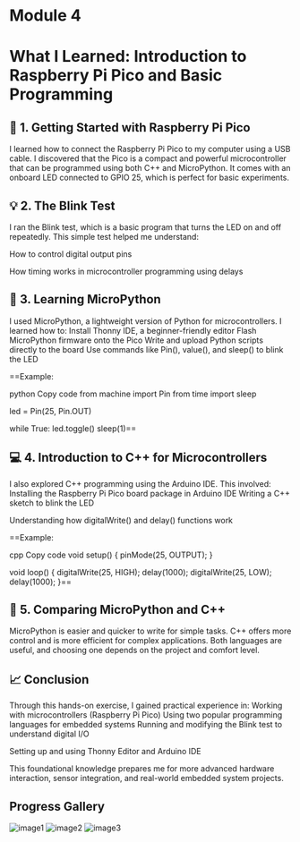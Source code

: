 # Module 4
# What I Learned: Introduction to Raspberry Pi Pico and Basic Programming
## 🔌 1. Getting Started with Raspberry Pi Pico
I learned how to connect the Raspberry Pi Pico to my computer using a USB cable. I discovered that the Pico is a compact and powerful microcontroller that can be programmed using both C++ and MicroPython. It comes with an onboard LED connected to GPIO 25, which is perfect for basic experiments.

## 💡 2. The Blink Test
I ran the Blink test, which is a basic program that turns the LED on and off repeatedly. This simple test helped me understand:

How to control digital output pins

How timing works in microcontroller programming using delays

## 🐍 3. Learning MicroPython
I used MicroPython, a lightweight version of Python for microcontrollers. I learned how to:
Install Thonny IDE, a beginner-friendly editor
Flash MicroPython firmware onto the Pico
Write and upload Python scripts directly to the board
Use commands like Pin(), value(), and sleep() to blink the LED

==Example:

python
Copy code
from machine import Pin
from time import sleep

led = Pin(25, Pin.OUT)

while True:
    led.toggle()
    sleep(1)==
## 💻 4. Introduction to C++ for Microcontrollers
I also explored C++ programming using the Arduino IDE. This involved:
Installing the Raspberry Pi Pico board package in Arduino IDE
Writing a C++ sketch to blink the LED

Understanding how digitalWrite() and delay() functions work

==Example:

cpp
Copy code
void setup() {
  pinMode(25, OUTPUT);
}

void loop() {
  digitalWrite(25, HIGH);
  delay(1000);
  digitalWrite(25, LOW);
  delay(1000);
}==                          
## 🔄 5. Comparing MicroPython and C++
MicroPython is easier and quicker to write for simple tasks.
C++ offers more control and is more efficient for complex applications.
Both languages are useful, and choosing one depends on the project and comfort level.

## 📈 Conclusion
Through this hands-on exercise, I gained practical experience in:
Working with microcontrollers (Raspberry Pi Pico)
Using two popular programming languages for embedded systems
Running and modifying the Blink test to understand digital I/O

Setting up and using Thonny Editor and Arduino IDE

This foundational knowledge prepares me for more advanced hardware interaction, sensor integration, and real-world embedded system projects.

## Progress Gallery
![image1](image4.png)
![image2](image5.png)
![image3](image3.png)